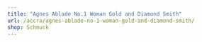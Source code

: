 ```yaml
---
title: "Agnes Ablade No.1 Woman Gold and Diamond Smith"
url: /accra/agnes-ablade-no-1-woman-gold-and-diamond-smith/
shop: Schmuck
---
```

